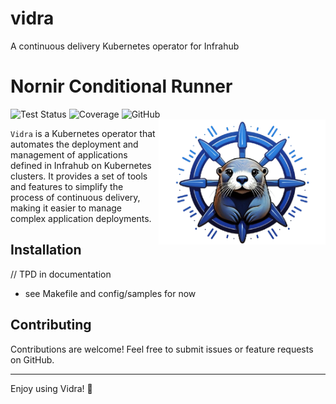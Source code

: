 # vidra
A continuous delivery Kubernetes operator for Infrahub

# Nornir Conditional Runner

![Test Status](https://img.shields.io/github/actions/workflow/status/SimLi1333/vidra/main.yaml?label=Tests&style=flat-square)
![Coverage](https://img.shields.io/endpoint?url=https://SimLi1333/vidra/coverage-badge.json)
![GitHub](https://img.shields.io/github/license/SimLi1333/vidra?style=flat-square)
<img src=".github/logo.png" alt="Nornir Conditional Runner Logo" height="200" align="right">

`Vidra` is a Kubernetes operator that automates the deployment and management of applications defined in Infrahub on Kubernetes clusters. It provides a set of tools and features to simplify the process of continuous delivery, making it easier to manage complex application deployments.
## Installation
// TPD in documentation
- see Makefile and config/samples for now

## Contributing

Contributions are welcome! Feel free to submit issues or feature requests on GitHub.

--- 
Enjoy using Vidra! 🎉